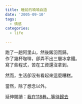 ```yaml
---
title: 睡前的喃喃自語
date: '2005-09-10'
tags:
  - 情感
categories:
  - life

---
```

跑了一趟阿里山，然後鎩羽而歸。  
作了幾杯咖啡，卻弄不出三層冰拿鐵。  
寫了些程式，苦在工資還沒拿到。  
  
然而，生活卻沒有看起來這麼糟糕。  
  
當然，除了想念以外。  
  
延伸閱讀：[我在118巷，等待歸去](http://airbubble.blogspot.com/2005/09/yurens.html)